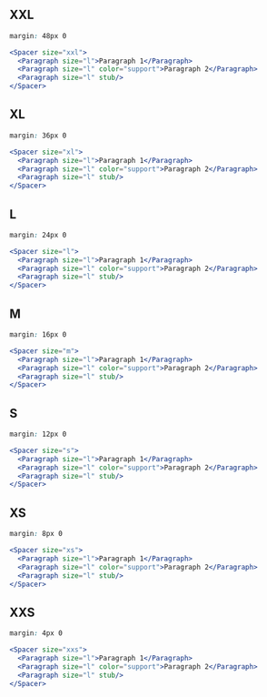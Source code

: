 ## XXL

```css static
margin: 48px 0
```

```jsx
<Spacer size="xxl">
  <Paragraph size="l">Paragraph 1</Paragraph>
  <Paragraph size="l" color="support">Paragraph 2</Paragraph>
  <Paragraph size="l" stub/>
</Spacer>
```

## XL

```css static
margin: 36px 0
```

```jsx
<Spacer size="xl">
  <Paragraph size="l">Paragraph 1</Paragraph>
  <Paragraph size="l" color="support">Paragraph 2</Paragraph>
  <Paragraph size="l" stub/>
</Spacer>
```

## L

```css static
margin: 24px 0
```

```jsx
<Spacer size="l">
  <Paragraph size="l">Paragraph 1</Paragraph>
  <Paragraph size="l" color="support">Paragraph 2</Paragraph>
  <Paragraph size="l" stub/>
</Spacer>
```

## M

```css static
margin: 16px 0
```

```jsx
<Spacer size="m">
  <Paragraph size="l">Paragraph 1</Paragraph>
  <Paragraph size="l" color="support">Paragraph 2</Paragraph>
  <Paragraph size="l" stub/>
</Spacer>
```

## S

```css static
margin: 12px 0
```

```jsx
<Spacer size="s">
  <Paragraph size="l">Paragraph 1</Paragraph>
  <Paragraph size="l" color="support">Paragraph 2</Paragraph>
  <Paragraph size="l" stub/>
</Spacer>
```

## XS

```css static
margin: 8px 0
```

```jsx
<Spacer size="xs">
  <Paragraph size="l">Paragraph 1</Paragraph>
  <Paragraph size="l" color="support">Paragraph 2</Paragraph>
  <Paragraph size="l" stub/>
</Spacer>
```

## XXS

```css static
margin: 4px 0
```

```jsx
<Spacer size="xxs">
  <Paragraph size="l">Paragraph 1</Paragraph>
  <Paragraph size="l" color="support">Paragraph 2</Paragraph>
  <Paragraph size="l" stub/>
</Spacer>
```

